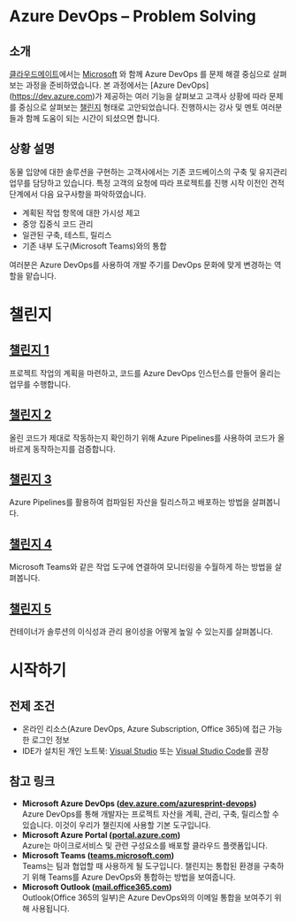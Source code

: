 # Azure DevOps – Problem Solving
## 소개
[클라우드메이트](https://www.cloudmt.co.kr/)에서는 [Microsoft](https://www.microsoft.com) 와 함께 Azure DevOps 를 문제 해결 중심으로 살펴보는 과정을 준비하였습니다. 본 과정에서는 [Azure DevOps] (https://dev.azure.com)가 제공하는 여러 기능을 살펴보고 고객사 상황에 따라 문제를 중심으로 살펴보는 [챌린지](#Challenges) 형태로 고안되었습니다. 진행하시는 강사 및 멘토 여러분들과 함께 도움이 되는 시간이 되셨으면 합니다.

## 상황 설명
동물 입양에 대한 솔루션을 구현하는 고객사에서는 기존 코드베이스의 구축 및 유지관리 업무를 담당하고 있습니다. 특정 고객의 요청에 따라 프로젝트를 진행 시작 이전인 견적 단계에서 다음 요구사항을 파악하였습니다.

* 계획된 작업 항목에 대한 가시성 제고
* 중앙 집중식 코드 관리
* 일관된 구축, 테스트, 릴리스
* 기존 내부 도구(Microsoft Teams)와의 통합

여러분은 Azure DevOps를 사용하여 개발 주기를 DevOps 문화에 맞게 변경하는 역할을 맡습니다.

  

# 챌린지
## [챌린지 1](Challenge1/README.md)
프로젝트 작업의 계획을 마련하고, 코드를 Azure DevOps 인스턴스를 만들어 올리는 업무를 수행합니다.
## [챌린지 2](Challenge2/README.md)
올린 코드가 제대로 작동하는지 확인하기 위해 Azure Pipelines를 사용하여 코드가 올바르게 동작하는지를 검증합니다.

## [챌린지 3](Challenge3/README.md)
Azure Pipelines를 활용하여 컴파일된 자산을 릴리스하고 배포하는 방법을 살펴봅니다.


## [챌린지 4](Challenge4/README.md)
Microsoft Teams와 같은 작업 도구에 연결하여 모니터링을 수월하게 하는 방법을 살펴봅니다.


## [챌린지 5](Challenge5/README.md)
컨테이너가 솔루션의 이식성과 관리 용이성을 어떻게 높일 수 있는지를 살펴봅니다.


# 시작하기

## 전제 조건
- 온라인 리소스(Azure DevOps, Azure Subscription, Office 365)에 접근 가능한 로그인 정보
- IDE가 설치된 개인 노트북: [Visual Studio](https://www.visualstudio.com) 또는 [Visual Studio Code](https://code.visualstudio.com)를 권장

## 참고 링크
* **Microsoft Azure DevOps ([dev.azure.com/azuresprint-devops](https://dev.azure.com/azuresprint-devops))**<br>Azure DevOps를 통해 개발자는 프로젝트 자산을 계획, 관리, 구축, 릴리스할 수 있습니다. 이것이 우리가 챌린지에 사용할 기본 도구입니다. 
* **Microsoft Azure Portal ([portal.azure.com](https://portal.azure.com))**<br/>Azure는 마이크로서비스 및 관련 구성요소를 배포할 클라우드 플랫폼입니다.
* **Microsoft Teams ([teams.microsoft.com](https://teams.microsoft.com))**<br/>Teams는 팀과 협업할 때 사용하게 될 도구입니다. 챌린지는 통합된 환경을 구축하기 위해 Teams를 Azure DevOps와 통합하는 방법을 보여줍니다.
* **Microsoft Outlook ([mail.office365.com](https://mail.office365.com))**<br/>Outlook(Office 365의 일부)은 Azure DevOps와의 이메일 통합을 보여주기 위해 사용됩니다.

